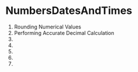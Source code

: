 # NumbersDatesAndTimes
1. Rounding Numerical Values
2. Performing Accurate Decimal Calculation
3.
4.
5.
6.
7.